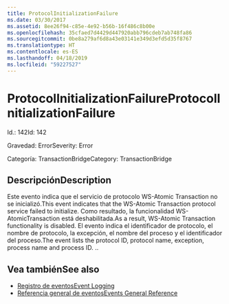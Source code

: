```yaml
---
title: ProtocolInitializationFailure
ms.date: 03/30/2017
ms.assetid: 8ee26f94-c85e-4e92-b56b-16f486c8b00e
ms.openlocfilehash: 35cfaed7d4429d447920abb796cdeb7ab748fa86
ms.sourcegitcommit: 0be8a279af6d8a43e03141e349d3efd5d35f8767
ms.translationtype: HT
ms.contentlocale: es-ES
ms.lasthandoff: 04/18/2019
ms.locfileid: "59227527"
---
```

# <a name="protocolinitializationfailure"></a><span data-ttu-id="418bf-102">ProtocolInitializationFailure</span><span class="sxs-lookup"><span data-stu-id="418bf-102">ProtocolInitializationFailure</span></span>
<span data-ttu-id="418bf-103">Id.: 142</span><span class="sxs-lookup"><span data-stu-id="418bf-103">Id: 142</span></span>  
  
 <span data-ttu-id="418bf-104">Gravedad: Error</span><span class="sxs-lookup"><span data-stu-id="418bf-104">Severity: Error</span></span>  
  
 <span data-ttu-id="418bf-105">Categoría: TransactionBridge</span><span class="sxs-lookup"><span data-stu-id="418bf-105">Category: TransactionBridge</span></span>  
  
## <a name="description"></a><span data-ttu-id="418bf-106">Descripción</span><span class="sxs-lookup"><span data-stu-id="418bf-106">Description</span></span>  
 <span data-ttu-id="418bf-107">Este evento indica que el servicio de protocolo WS-Atomic Transaction  no se inicializó.</span><span class="sxs-lookup"><span data-stu-id="418bf-107">This event indicates that the WS-Atomic Transaction protocol service failed to initialize.</span></span> <span data-ttu-id="418bf-108">Como resultado, la funcionalidad WS-AtomicTransaction está deshabilitada.</span><span class="sxs-lookup"><span data-stu-id="418bf-108">As a result, WS-Atomic Transaction functionality is disabled.</span></span> <span data-ttu-id="418bf-109">El evento indica el identificador de protocolo, el nombre de protocolo, la excepción, el nombre del proceso y el identificador del proceso.</span><span class="sxs-lookup"><span data-stu-id="418bf-109">The event lists the protocol ID, protocol name, exception, process name and process ID.</span></span> <span data-ttu-id="418bf-110">.</span><span class="sxs-lookup"><span data-stu-id="418bf-110">.</span></span>  
  
## <a name="see-also"></a><span data-ttu-id="418bf-111">Vea también</span><span class="sxs-lookup"><span data-stu-id="418bf-111">See also</span></span>

- [<span data-ttu-id="418bf-112">Registro de eventos</span><span class="sxs-lookup"><span data-stu-id="418bf-112">Event Logging</span></span>](../../../../../docs/framework/wcf/diagnostics/event-logging/index.md)
- [<span data-ttu-id="418bf-113">Referencia general de eventos</span><span class="sxs-lookup"><span data-stu-id="418bf-113">Events General Reference</span></span>](../../../../../docs/framework/wcf/diagnostics/event-logging/events-general-reference.md)

